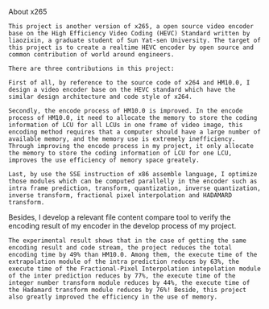 About x265

    This project is another version of x265, a open source video encoder base on the High Efficiency Video Coding (HEVC) Standard written by liaozixin, a graduate student of Sun Yat-sen University. The target of this project is to create a realtime HEVC encoder by open source and common contribution of world around engineers.

    There are three contributions in this project:

    First of all, by reference to the source code of x264 and HM10.0, I design a video encoder base on the HEVC standard which have the similar design architecture and code style of x264. 

    Secondly, the encode process of HM10.0 is improved. In the encode process of HM10.0, it need to allocate the memory to store the coding information of LCU for all LCUs in one frame of video image, this encoding method requires that a computer should have a large number of available memory, and the memory use is extremely inefficiency. Through improving the encode process in my project, it only allocate the memory to store the coding information of LCU for one LCU, improves the use efficiency of memory space greately. 

    Last, by use the SSE instruction of x86 assemble language, I optimize those modules which can be computed parallelly in the encoder such as intra frame prediction, transform, quantization, inverse quantization, inverse transform, fractional pixel interpolation and HADAMARD transform.
Besides, I develop a relevant file content compare tool to verify the encoding result of my encoder in the develop process of my project.

    The experimental result shows that in the case of getting the same encoding result and code stream, the project reduces the total encoding time by 49% than HM10.0. Among them, the execute time of the extrapolation module of the intra prediction reduces by 63%, the execute time of the Fractional-Pixel Interpolation intepolation module of the inter prediction reduces by 77%, the execute time of the integer number transform module reduces by 44%, the execute time of the Hadamard transform module reduces by 76%! Beside, this project also greatly improved the efficiency in the use of memory.
